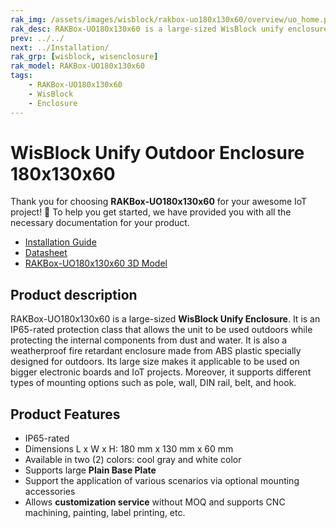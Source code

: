 ```yaml
---
rak_img: /assets/images/wisblock/rakbox-uo180x130x60/overview/uo_home.png
rak_desc: RAKBox-UO180x130x60 is a large-sized WisBlock unify enclosure. It is an IP65-rated protection class that allows the unit to be used outdoors while protecting the internal components from dust and water.
prev: ../../
next: ../Installation/
rak_grp: [wisblock, wisenclosure]
rak_model: RAKBox-UO180x130x60
tags:
    - RAKBox-UO180x130x60
    - WisBlock
    - Enclosure
---
```


# WisBlock Unify Outdoor Enclosure 180x130x60

Thank you for choosing **RAKBox-UO180x130x60** for your awesome IoT project! 🎉 To help you get started, we have provided you with all the necessary documentation for your product.


- [Installation Guide](../Installation/)
- [Datasheet](../Datasheet/)
- [RAKBox-UO180x130x60 3D Model](https://downloads.rakwireless.com/3D_File/3D_RAKBox-UO180x130x60.stp)


## Product description

RAKBox-UO180x130x60 is a large-sized **WisBlock Unify Enclosure**. It is an IP65-rated protection class that allows the unit to be used outdoors while protecting the internal components from dust and water. It is also a weatherproof fire retardant enclosure made from ABS plastic specially designed for outdoors. Its large size makes it applicable to be used on bigger electronic boards and IoT projects. Moreover, it supports different types of mounting options such as pole, wall, DIN rail, belt, and hook.

## Product Features
- IP65-rated
- Dimensions L x W x H: 180&nbsp;mm x 130&nbsp;mm x 60&nbsp;mm
- Available in two (2) colors: cool gray and white color
- Supports large **Plain Base Plate**
- Support the application of various scenarios via optional mounting accessories
- Allows **customization service** without MOQ and supports CNC machining, painting, label printing, etc.